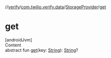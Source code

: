 //[verify](../../index.md)/[com.twilio.verify.data](../index.md)/[StorageProvider](index.md)/[get](get.md)



# get  
[androidJvm]  
Content  
abstract fun [get](get.md)(key: [String](https://kotlinlang.org/api/latest/jvm/stdlib/kotlin/-string/index.html)): [String](https://kotlinlang.org/api/latest/jvm/stdlib/kotlin/-string/index.html)?  



